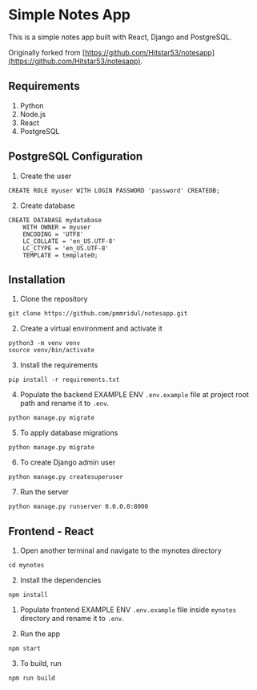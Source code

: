 # Simple Notes App

This is a simple notes app built with React, Django and PostgreSQL.

Originally forked from [https://github.com/Hitstar53/notesapp](https://github.com/Hitstar53/notesapp).

## Requirements

1. Python
2. Node.js
3. React
4. PostgreSQL

## PostgreSQL Configuration

1. Create the user

```
CREATE ROLE myuser WITH LOGIN PASSWORD 'password' CREATEDB;
```

2. Create database

```
CREATE DATABASE mydatabase
    WITH OWNER = myuser
    ENCODING = 'UTF8'
    LC_COLLATE = 'en_US.UTF-8'
    LC_CTYPE = 'en_US.UTF-8'
    TEMPLATE = template0;
```

## Installation

1. Clone the repository

```
git clone https://github.com/pmmridul/notesapp.git
```

2. Create a virtual environment and activate it

```
python3 -m venv venv
source venv/bin/activate
```

3. Install the requirements

```
pip install -r requirements.txt
```

4. Populate the backend EXAMPLE ENV `.env.example` file at project root path and rename it to `.env`.

```
python manage.py migrate
```

5. To apply database migrations

```
python manage.py migrate
```

6. To create Django admin user

```
python manage.py createsuperuser
```

7. Run the server

```
python manage.py runserver 0.0.0.0:8000
```

## Frontend - React

1. Open another terminal and navigate to the mynotes directory

```
cd mynotes
```

2. Install the dependencies

```
npm install
```

1. Populate frontend EXAMPLE ENV `.env.example` file inside `mynotes` directory and rename it to `.env`.

2. Run the app

```
npm start
```

3. To build, run

```
npm run build
```
